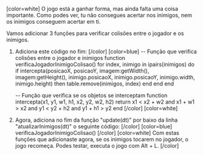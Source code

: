 [color=white]
O jogo está a ganhar forma, mas ainda falta uma coisa importante. Como podes ver, tu não consegues acertar nos inimigos, nem os inimigos conseguem acertar em ti.

Vamos adicionar 3 funções para verificar colisões entre o jogador e os inimigos.

1. Adiciona este código no fim:
   [/color] [color=blue]
    -- Função que verifica colisões entre o jogador e inimigos
    function verificaJogadorInimigoColisao()
        for index, inimigo in ipairs(inimigos) do
            if intercepta(posicaoX, posicaoY, imagem:getWidth(), imagem:getHeight(), inimigo.posicaoX, inimigo.posicaoY, inimigo.width, inimigo.height) then
                table.remove(inimigos, index)
            end
        end
    end

    -- Função que verifica se os objetos se interceptam
    function intercepta(x1, y1, w1, h1, x2, y2, w2, h2)
        return x1 < x2 + w2 and
        x1 + w1 > x2 and
        y1 < y2 + h2 and
        y1 + h1 > y2
    end
   [/color] [color=white]
2. Agora, adiciona no fim da função "update(dt)" por baixo da linha "atualizarInimigos(dt)" o seguinte código:
   [/color] [color=blue]
    verificaJogadorInimigoColisao()
   [/color] [color=white]
Com estas funções que adicionaste agora, se os inimigos tocarem no jogador, o jogo recomeça. Podes testar, executa o jogo com Alt + L.
   [/color]
